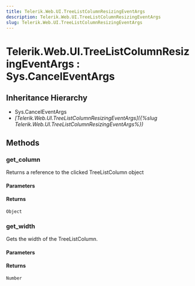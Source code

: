 ```yaml
---
title: Telerik.Web.UI.TreeListColumnResizingEventArgs
description: Telerik.Web.UI.TreeListColumnResizingEventArgs
slug: Telerik.Web.UI.TreeListColumnResizingEventArgs
---
```


# Telerik.Web.UI.TreeListColumnResizingEventArgs : Sys.CancelEventArgs

## Inheritance Hierarchy

* Sys.CancelEventArgs
* *[Telerik.Web.UI.TreeListColumnResizingEventArgs]({%slug Telerik.Web.UI.TreeListColumnResizingEventArgs%})*


## Methods

### get_column

Returns a reference to the clicked TreeListColumn object

#### Parameters

#### Returns

`Object`

### get_width

Gets the width of the TreeListColumn.

#### Parameters

#### Returns

`Number`

